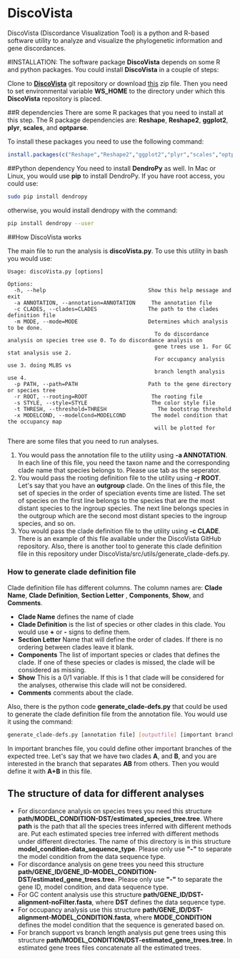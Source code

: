 # DiscoVista

DiscoVista (Discordance Visualization Tool) is a python and R-based software utility to analyze and visualize the phylogenetic information and gene discordances. 

#INSTALLATION:
The software package __DiscoVista__ depends on some R and python packages. You could install __DiscoVista__ in a couple of steps:

Clone to [__DiscoVista__](https://github.com/esayyari/DiscoVista) git repository or download [this](https://github.com/esayyari/DiscoVista/archive/master.zip) zip file.
Then you need to set environmental variable __WS_HOME__ to the directory under which this __DiscoVista__ repository is placed. 

##R dependencies
There are some R packages that you need to install at this step. The R package dependencies are: __Reshape__, __Reshape2__, __ggplot2__, __plyr__, __scales__, and __optparse__.

To install these packages you need to use the following command:

~~~R
install.packages(c("Reshape","Reshape2","ggplot2","plyr","scales","optparse"))
~~~

##Python dependency
You need to install __DendroPy__ as well. In Mac or Linux, you would use __pip__ to install DendroPy. If you have root access, you could use:

~~~bash
sudo pip install dendropy
~~~

otherwise, you would install dendropy with the command:

~~~bash
pip install dendropy --user
~~~

##How DiscoVista works

The main file to run the analysis is __discoVista.py__. To use this utility in bash you would use: 

~~~
Usage: discoVista.py [options]

Options:
  -h, --help                                Show this help message and exit
  -a ANNOTATION, --annotation=ANNOTATION     The annotation file
  -c CLADES, --clades=CLADES                The path to the clades definition file
  -m MODE, --mode=MODE                      Determines which analysis to be done.
                                              To do discordance analysis on species tree use 0. To do discordance analysis on 
                                              gene trees use 1. For GC stat analysis use 2. 
                                              For occupancy analysis use 3. doing MLBS vs 
                                              branch length analysis use 4.
  -p PATH, --path=PATH                      Path to the gene directory or species tree
  -r ROOT, --rooting=ROOT                    The rooting file
  -s STYLE, --style=STYLE                    The color style file
  -t THRESH, --threshold=THRESH                The bootstrap threshold
  -x MODELCOND, --modelCond=MODELCOND        The model condition that the occupancy map 
                                              will be plotted for
~~~ 

There are some files that you need to run analyses. 

1. You would pass the annotation file to the utility using **-a ANNOTATION**. In each line of this file, you need the taxon name and the corresponding clade name that species belongs to. Please use tab as the seperator. 
2. You would pass the rooting definition file to the utility using **-r ROOT**. Let's say that you have an **outgroup** clade. On the lines of this file, the set of species in the order of speciation events time are listed. The set of species on the first line belongs to the species that are the most distant species to the ingroup species. The next line belongs species in the outgroup which are the second most distant species to the ingroup species, and so on. 
3. You would pass the clade definition file to the utility using **-c CLADE**. There is an example of this file available under the DiscoVista GitHub repository. Also, there is another tool to generate this clade definition file in this repository under DiscoVista/src/utils/generate_clade-defs.py. 

### How to generate clade definition file
Clade definition file has different columns. The column names are: __Clade Name__, __Clade Definition__, __Section Letter__ , __Components__,    __Show__, and    __Comments__.

* __Clade Name__ defines the name of clade
* __Clade Definition__ is the list of species or other clades in this clade. You would use **+** or **-** signs to define them.
* __Section Letter__ Name that will define the order of clades. If there is no ordering between clades leave it blank. 
* __Components__ The list of important species or clades that defines the clade. If one of these species or clades is missed, the clade will be considered as missing.
* __Show__ This is a 0/1 variable. If this is 1 that clade will be considered for the analyses, otherwise this clade will not be considered. 
* __Comments__ comments about the clade.

Also, there is the python code **generate_clade-defs.py** that could be used to generate the clade definition file from the annotation file. You would use it using the command:

~~~bash
generate_clade-defs.py [annotation file] [outputfile] [important branches file]
~~~

In important branches file, you could define other important branches of the expected tree. Let's say that we have two clades **A**, and **B**, and you are interested in the branch that separates **AB** from others. Then you would define it with **A+B** in this file.

## The structure of data for different analyses

* For discordance analysis on species trees you need this structure
    **path/MODEL\_CONDITION-DST/estimated\_species\_tree.tree**. Where __path__ is the path that all the species trees inferred with different methods are. Put each estimated species tree inferred with different methods under different directories. The name of this directory is in this structure **model\_condition-data\_sequence\_type**. Please only use **"-"** to separate the model condition from the data sequence type. 
* For discordance analysis on gene trees you need this structure **path/GENE\_ID/GENE\_ID-MODEL\_CONDITION-DST/estimated\_gene\_trees.tree**. Please only use **"-"** to separate the gene ID, model condition, and data sequence type. 
* For GC content analysis use this structure **path/GENE_ID/DST-alignment-noFilter.fasta**, where **DST** defines the data sequence type.
* For occupancy analysis use this structure **path/GENE\_ID/DST-alignment-MODEL\_CONDITION.fasta**, where **MODE\_CONDITION** defines the model condition that the sequence is generated based on. 
* For branch support vs branch length analysis put gene trees using this structure **path/MODEL\_CONDITION/DST-estimated\_gene\_trees.tree**. In estimated gene trees files concatenate all the estimated trees. 
